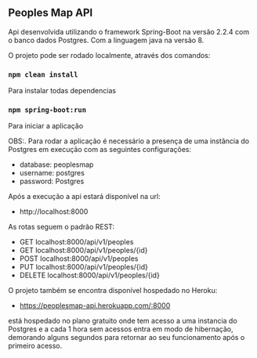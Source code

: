 ## Peoples Map API

Api desenvolvida utilizando o framework Spring-Boot na versão 2.2.4 com o banco dados Postgres.
Com a linguagem java na versão 8.


O projeto pode ser rodado localmente, através dos comandos:


### `npm clean install`
Para instalar todas dependencias


### `npm spring-boot:run`
Para iniciar a aplicação


OBS:. Para rodar a aplicação é necessário a presença de uma instância do Postgres 
em execução com as seguintes configurações:
 - database: peoplesmap
 - username: postgres
 - password: Postgres


Após a execução a api estará disponível na url:
 - http://localhost:8000


As rotas seguem o padrão REST:

 - GET localhost:8000/api/v1/peoples
 - GET localhost:8000/api/v1/peoples/{id}
 - POST localhost:8000/api/v1/peoples
 - PUT localhost:8000/api/v1/peoples/{id}
 - DELETE localhost:8000/api/v1/peoples/{id}


O projeto também se encontra disponível hospedado no Heroku:
- https://peoplesmap-api.herokuapp.com/:8000

está hospedado no plano gratuito onde tem acesso a uma instancia do Postgres
e a cada 1 hora sem acessos entra em modo de hibernação, demorando alguns segundos
para retornar ao seu funcionamento após o primeiro acesso.
